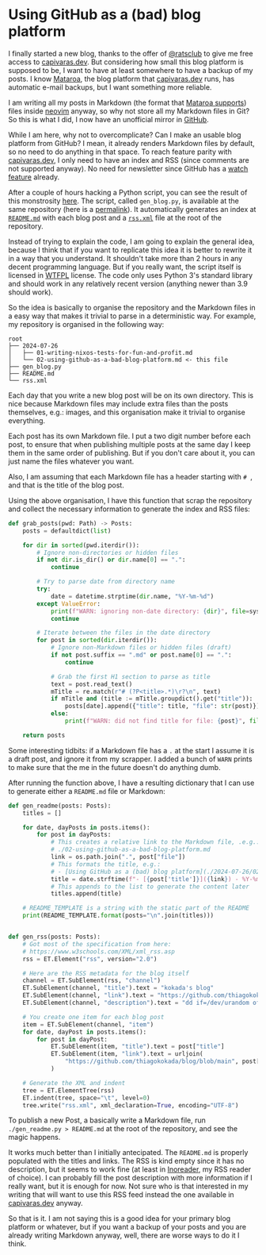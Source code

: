 # Using GitHub as a (bad) blog platform

I finally started a new blog, thanks to the offer of
[@ratsclub](https://gluer.org/) to give me free access to
[capivaras.dev](https://capivaras.dev/). But considering how small this blog
platform is supposed to be, I want to have at least somewhere to have a backup
of my posts. I know [Mataroa](https://mataroa.blog/), the blog platform that
[capivaras.dev](https://capivaras.dev/) runs, has automatic e-mail backups, but
I want something more reliable.

I am writing all my posts in Markdown (the format that [Mataroa
supports](https://1.mataroa.blog/guides/markdown/)) files inside
[neovim](https://neovim.io/) anyway, so why not store all my Markdown files in
Git? So this is what I did, I now have an unofficial mirror in
[GitHub](https://github.com/thiagokokada/blog).

While I am here, why not to overcomplicate? Can I make an usable blog platform
from GitHub? I mean, it already renders Markdown files by default, so no need
to do anything in that space. To reach feature parity with
[capivaras.dev](https://capivaras.dev/), I only need to have an index and RSS
(since comments are not supported anyway). No need for newsletter since GitHub
has a [watch
feature](https://docs.github.com/en/account-and-profile/managing-subscriptions-and-notifications-on-github/managing-subscriptions-for-activity-on-github/viewing-your-subscriptions)
already.

After a couple of hours hacking a Python script, you can see the result of this
monstrosity [here](https://github.com/thiagokokada/blog). The script, called
`gen_blog.py`, is available at the same repository (here is a
[permalink](https://github.com/thiagokokada/blog/blob/0c7656fe3be7aa9e8173f9350109af8675cebc03/gen_blog.py)).
It automatically generates an index at
[`README.md`](https://github.com/thiagokokada/blog/blob/main/README.md) with
each blog post and a
[`rss.xml`](https://raw.githubusercontent.com/thiagokokada/blog/main/rss.xml)
file at the root of the repository.

Instead of trying to explain the code, I am going to explain the general idea,
because I think that if you want to replicate this idea it is better to rewrite
it in a way that you understand. It shouldn't take more than 2 hours in any
decent programming language. But if you really want, the script itself is
licensed in [WTFPL](https://en.wikipedia.org/wiki/WTFPL) license. The code only
uses Python 3's standard library and should work in any relatively recent
version (anything newer than 3.9 should work).

So the idea is basically to organise the repository and the Markdown files in a
easy way that makes it trivial to parse in a deterministic way. For example, my
repository is organised in the following way:

```
root
├── 2024-07-26
│   ├── 01-writing-nixos-tests-for-fun-and-profit.md
│   └── 02-using-github-as-a-bad-blog-platform.md <- this file
├── gen_blog.py
├── README.md
└── rss.xml
```

Each day that you write a new blog post will be on its own directory. This is
nice because Markdown files may include extra files than the posts themselves,
e.g.: images, and this organisation make it trivial to organise everything.

Each post has its own Markdown file. I put a two digit number before each post,
to ensure that when publishing multiple posts at the same day I keep them in
the same order of publishing. But if you don't care about it, you can just name
the files whatever you want.

Also, I am assuming that each Markdown file has a header starting with `# `,
and that is the title of the blog post.

Using the above organisation, I have this function that scrap the repository
and collect the necessary information to generate the index and RSS files:

```python
def grab_posts(pwd: Path) -> Posts:
    posts = defaultdict(list)

    for dir in sorted(pwd.iterdir()):
        # Ignore non-directories or hidden files
        if not dir.is_dir() or dir.name[0] == ".":
            continue

        # Try to parse date from directory name
        try:
            date = datetime.strptime(dir.name, "%Y-%m-%d")
        except ValueError:
            print(f"WARN: ignoring non-date directory: {dir}", file=sys.stderr)
            continue

        # Iterate between the files in the date directory
        for post in sorted(dir.iterdir()):
            # Ignore non-Markdown files or hidden files (draft)
            if not post.suffix == ".md" or post.name[0] == ".":
                continue

            # Grab the first H1 section to parse as title
            text = post.read_text()
            mTitle = re.match(r"# (?P<title>.*)\r?\n", text)
            if mTitle and (title := mTitle.groupdict().get("title")):
                posts[date].append({"title": title, "file": str(post)})
            else:
                print(f"WARN: did not find title for file: {post}", file=sys.stderr)

    return posts
```

Some interesting tidbits: if a Markdown file has a `.` at the start I assume it
is a draft post, and ignore it from my scrapper. I added a bunch of `WARN`
prints to make sure that the me in the future doesn't do anything dumb.

After running the function above, I have a resulting dictionary that I can use
to generate either a `README.md` file or Markdown:

```python
def gen_readme(posts: Posts):
    titles = []

    for date, dayPosts in posts.items():
        for post in dayPosts:
            # This creates a relative link to the Markdown file, .e.g.:
            # ./02-using-github-as-a-bad-blog-platform.md
            link = os.path.join(".", post["file"])
            # This formats the title, e.g.:
            # - [Using GitHub as a (bad) blog platform](./2024-07-26/02-using-github-as-a-bad-blog-platform.md) - 2024-07-26
            title = date.strftime(f"- [{post['title']}]({link}) - %Y-%m-%d")
            # This appends to the list to generate the content later
            titles.append(title)

    # README_TEMPLATE is a string with the static part of the README
    print(README_TEMPLATE.format(posts="\n".join(titles)))


def gen_rss(posts: Posts):
    # Got most of the specification from here:
    # https://www.w3schools.com/XML/xml_rss.asp
    rss = ET.Element("rss", version="2.0")

    # Here are the RSS metadata for the blog itself
    channel = ET.SubElement(rss, "channel")
    ET.SubElement(channel, "title").text = "kokada's blog"
    ET.SubElement(channel, "link").text = "https://github.com/thiagokokada/blog"
    ET.SubElement(channel, "description").text = "dd if=/dev/urandom of=/dev/brain0"

    # You create one item for each blog post
    item = ET.SubElement(channel, "item")
    for date, dayPost in posts.items():
        for post in dayPost:
            ET.SubElement(item, "title").text = post["title"]
            ET.SubElement(item, "link").text = urljoin(
                "https://github.com/thiagokokada/blog/blob/main", post["file"]
            )

    # Generate the XML and indent
    tree = ET.ElementTree(rss)
    ET.indent(tree, space="\t", level=0)
    tree.write("rss.xml", xml_declaration=True, encoding="UTF-8")
```

To publish a new Post, a basically write a Markdown file, run
`./gen_readme.py > README.md` at the root of the repository, and see the magic
happens.

It works much better than I initially antecipated. The `README.md` is properly
populated with the titles and links. The RSS is kind empty since it has no
description, but it seems to work fine (at least in
[Inoreader](https://www.inoreader.com/), my RSS reader of choice). I can
probably fill the post description with more information if I really want, but
it is enough for now. Not sure who is that interested in my writing that will
want to use this RSS feed instead the one available in
[capivaras.dev](https://kokada.capivaras.dev/rss/) anyway.

So that is it. I am not saying this is a good idea for your primary blog
platform or whatever, but if you want a backup of your posts and you are
already writing Markdown anyway, well, there are worse ways to do it I think.
